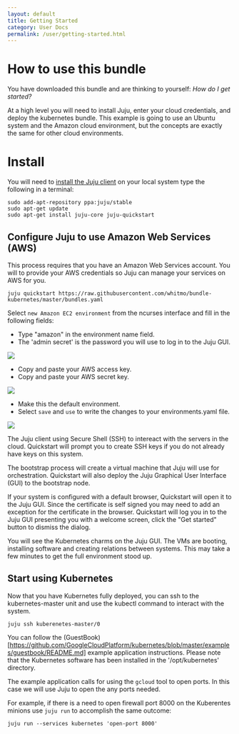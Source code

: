 ```yaml
---
layout: default
title: Getting Started
category: User Docs
permalink: /user/getting-started.html
---
```


# How to use this bundle

You have downloaded this bundle and are thinking to yourself:
*How do I get started?*

At a high level you will need to install Juju, enter your cloud credentials,
and deploy the kubernetes bundle.  This example is going to use an Ubuntu
system and the Amazon cloud environment, but the concepts are exactly the same
for other cloud environments.

# Install

You will need to [install the Juju client](https://juju.ubuntu.com/install) on
your local system type the following in a terminal:

    sudo add-apt-repository ppa:juju/stable
    sudo apt-get update
    sudo apt-get install juju-core juju-quickstart

## Configure Juju to use Amazon Web Services (AWS)

This process requires that you have an Amazon Web Services account.  You will
to provide your AWS credentials so Juju can manage your services on AWS for you.

    juju quickstart https://raw.githubusercontent.com/whitmo/bundle-kubernetes/master/bundles.yaml

Select `new Amazon EC2 environment` from the ncurses interface and fill in the
following fields:  

- Type "amazon" in the environment name field.
- The 'admin secret' is the password you will use to log in to the Juju GUI.

![]({{site.url}}/images/quickstart1.png)

- Copy and paste your AWS access key.
- Copy and paste your AWS secret key.

![]({{site.url}}/images/quickstart2.png)

- Make this the default environment.
- Select `save` and `use` to write the changes to your environments.yaml file.

![]({{site.url}}/images/quickstart3.png)


The Juju client using Secure Shell (SSH) to intereact with the servers in the
cloud.  Quickstart will prompt you to create SSH keys if you do not already
have keys on this system.

The bootstrap process will create a virtual machine that Juju will use for
orchestration.  Quickstart will also deploy the Juju Graphical User Interface
(GUI) to the bootstrap node.

If your system is configured with a default browser, Quickstart will open it to
the Juju GUI.  Since the certificate is self signed you may need to add an
exception for the certificate in the browser.  Quickstart will log you in to
the Juju GUI presenting you with a welcome screen, click the "Get started"
button to dismiss the dialog.

You will see the Kubernetes charms on the Juju GUI. The VMs are booting,
installing software and creating relations between systems.  This may take a
few minutes to get the full environment stood up.

## Start using Kubernetes

Now that you have Kubernetes fully deployed, you can ssh to the
kubernetes-master unit and use the kubectl command to interact with the system.

    juju ssh kuberenetes-master/0

You can follow the
(GuestBook)[https://github.com/GoogleCloudPlatform/kubernetes/blob/master/examples/guestbook/README.md]
example application instructions.  Please note that the Kubernetes software
has been installed in the '/opt/kubernetes' directory.

The example application calls for using the `gcloud` tool to open ports.  In
this case we will use Juju to open the any ports needed.

For example, if there is a need to open firewall port 8000 on the Kuberentes
minions use `juju run` to accomplish the same outcome:

    juju run --services kubernetes 'open-port 8000'
